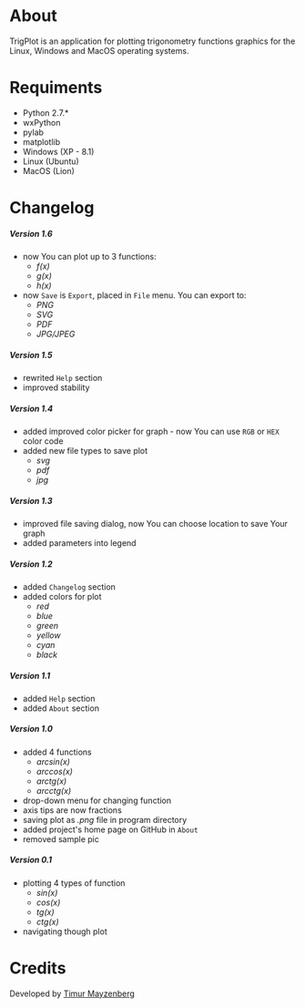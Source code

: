About
===========================
TrigPlot is an application for plotting trigonometry functions graphics for the Linux, Windows and MacOS operating systems.


Requiments
===========================
* Python 2.7.*
* wxPython
* pylab
* matplotlib
* Windows (XP - 8.1)
* Linux (Ubuntu)
* MacOS (Lion)


Changelog
===========================
##### Version 1.6
* now You can plot up to 3 functions:
    - *f(x)*
    - *g(x)*
    - *h(x)*
* now `Save` is `Export`, placed in `File` menu. You can export to:
    - *PNG*
    - *SVG*
    - *PDF*
    - *JPG/JPEG*

##### Version 1.5
* rewrited `Help` section
* improved stability

##### Version 1.4
* added improved color picker for graph - now You can use `RGB` or `HEX` color code
* added new file types to save plot
    - *svg*
    - *pdf*
    - *jpg*

##### Version 1.3
* improved file saving dialog, now You can choose location to save Your graph
* added parameters into legend

##### Version 1.2
* added `Changelog` section
* added colors for plot
    - *red*
    - *blue*
    - *green*
    - *yellow*
    - *cyan*
    - *black*

##### Version 1.1
* added `Help` section
* added `About` section

##### Version 1.0
* added 4 functions
    - *arcsin(x)*
    - *arccos(x)*
    - *arctg(x)*
    - *arcctg(x)*
* drop-down menu for changing function
* axis tips are now fractions
* saving plot as *.png* file in program directory
* added project's home page on GitHub in `About`
* removed sample pic

##### Version 0.1
* plotting 4 types of function
    - *sin(x)*
    - *cos(x)*
    - *tg(x)*
    - *ctg(x)*
* navigating though plot


Credits
===========================
Developed by [Timur Mayzenberg](https://facebook.com/mayzenberg)

